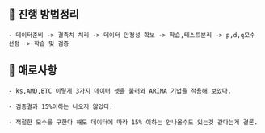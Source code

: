 ## 📌 진행 방법정리
    - 데이터준비 -> 결측치 처리 -> 데이터 안정성 확보 -> 학습,테스트분리 -> p,d,q모수 선정 -> 학습 및 검증
    
## 📌 애로사항
    - ks,AMD,BTC 이렇게 3가지 데이터 셋을 불러와 ARIMA 기법을 적용해 보았다.

    - 검증결과 15%이하는 나오지 않았다. 

    - 적절한 모수를 구한다 해도 데이터에 따라 15% 이하는 안나올수도 있는것 같다는게 결론.